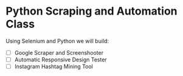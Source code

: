 # Python Scraping and Automation Class

Using Selenium and Python we will build:

- [ ] Google Scraper and Screenshooter
- [ ] Automatic Responsive Design Tester
- [ ] Instagram Hashtag Mining Tool
